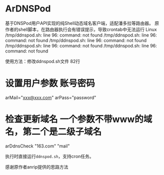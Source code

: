 # ArDNSPod
基于DNSPod用户API实现的纯Shell动态域名客户端，适配潘多拉等路由器。
原作者的shell脚本，在路由器执行会有错误提示，导致crontab中无法运行
Linux
/tmp/ddnspod.sh: line 96: command: not found
/tmp/ddnspod.sh: line 96: command: not found
/tmp/ddnspod.sh: line 96: command: not found
/tmp/ddnspod.sh: line 96: command: not found
/tmp/ddnspod.sh: line 96: command: not found

使用方法：修改ddnspod.sh文件 82行
# 设置用户参数 账号密码
arMail="xxx@xxx.com"
arPass="password"

# 检查更新域名 一个参数不带www的域名，第二个是二级子域名
arDdnsCheck "163.com" "mail"

执行时直接运行`ddnspod.sh`，支持cron任务。


感谢原作者anrip提供的思路方法
